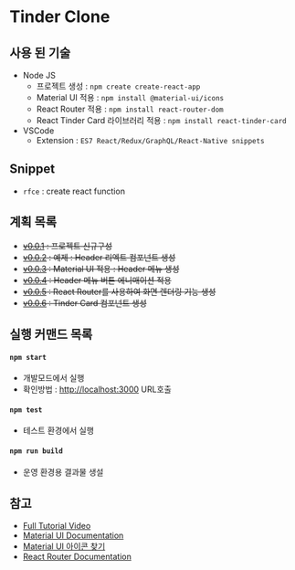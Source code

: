 # Tinder Clone 

## 사용 된 기술
 - Node JS
     - 프로젝트 생성 : `npm create create-react-app` 
     - Material UI 적용 : `npm install @material-ui/icons`
     - React Router 적용 : `npm install react-router-dom`
     - React Tinder Card 라이브러리 적용 : `npm install react-tinder-card`
 - VSCode 
     - Extension : `ES7 React/Redux/GraphQL/React-Native snippets`

## Snippet 
- `rfce` : create react function


## 계획 목록
 - ~~[v0.0.1][v0.0.1] : 프로젝트 신규구성~~
 - ~~[v0.0.2][v0.0.2] : 예제 : Header 리엑트 컴포넌트 생성~~
 - ~~[v0.0.3][v0.0.3] : Material UI 적용 : Header 메뉴 생성~~ 
 - ~~[v0.0.4][v0.0.4] : Header 메뉴 버튼 에니매이션 적용~~
 - ~~[v0.0.5][v0.0.5] : React Router를 사용하여 화면 렌더링 기능 생성~~
 - ~~[v0.0.6][v0.0.6] : Tinder Card 컴포넌트 생성~~
## 실행 커맨드 목록 

#### `npm start`

 - 개발모드에서 실행
 - 확인방법 : [http://localhost:3000](http://localhost:3000) URL호출 


#### `npm test`

 - 테스트 환경에서 실행 

#### `npm run build`

 - 운영 환경용 결과물 생설 


## 참고
 - [Full Tutorial Video][vid]
 - [Material UI Documentation][mu-docs]
 - [Material UI 아이콘 찾기][mu-search]
 - [React Router Documentation][rr-docs]

[vid]: https://www.youtube.com/watch?v=DQfeB_FKKkc&list=WL
[mu-docs]: https://material-ui.com/getting-started/installation/
[mu-search]: https://material-ui.com/components/material-icons/
[rr-docs]: https://reactrouter.com/web/guides/

[v0.0.1]: http://ginno.synology.me:3000/EDUCATION/tinder-clone/src/v0.0.1
[v0.0.2]: http://ginno.synology.me:3000/EDUCATION/tinder-clone/src/v0.0.2
[v0.0.3]: http://ginno.synology.me:3000/EDUCATION/tinder-clone/src/v0.0.3
[v0.0.4]: http://ginno.synology.me:3000/EDUCATION/tinder-clone/src/v0.0.4
[v0.0.5]: http://ginno.synology.me:3000/EDUCATION/tinder-clone/src/v0.0.5
[v0.0.6]: http://ginno.synology.me:3000/EDUCATION/tinder-clone/src/v0.0.6